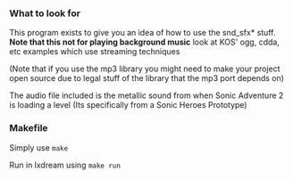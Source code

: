 ### What to look for

This program exists to give you an idea of how to use the snd_sfx\* stuff. **Note that this not for playing background music** look at KOS' ogg, cdda, etc examples which use streaming techniques

(Note that if you use the mp3 library you might need to make your project open source due to legal stuff of the library that the mp3 port depends on)

The audio file included is the metallic sound from when Sonic Adventure 2 is loading a level (Its specifically from a Sonic Heroes Prototype)

### Makefile

Simply use `make`

Run in lxdream using `make run`
